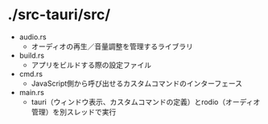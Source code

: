 # ./src-tauri/src/
- audio.rs
  - オーディオの再生／音量調整を管理するライブラリ
- build.rs
  - アプリをビルドする際の設定ファイル
- cmd.rs
  - JavaScript側から呼び出せるカスタムコマンドのインターフェース
- main.rs
  - tauri（ウィンドウ表示、カスタムコマンドの定義）とrodio（オーディオ管理）を別スレッドで実行